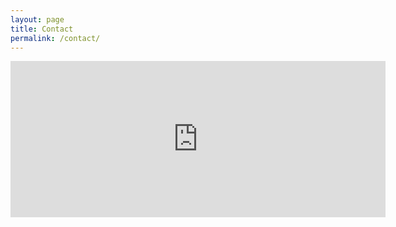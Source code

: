 ```yaml
---
layout: page
title: Contact
permalink: /contact/
---
```




<div class ="col-lg-8 col-sm-8">
<iframe
  width="600"
  height="250"
  frameborder="0" style="border:0"
  src="https://www.google.com/maps/embed/v1/place?key=AIzaSyDmOyKpQ4tgIemHFTepmzEFSsgDGP1Rwxs
    &q=14+Palmers+Rd,+London+E2+0SY,+Storbritannia">
</iframe>
</div>



